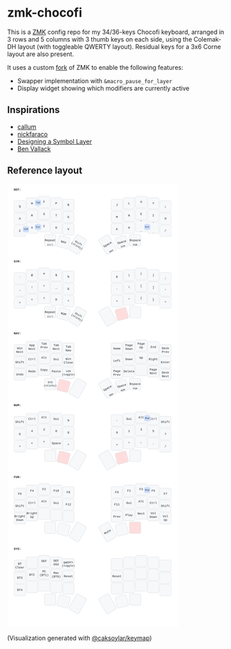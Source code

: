 # zmk-chocofi

This is a [ZMK](https://zmk.dev) config repo for my 34/36-keys Chocofi keyboard,
arranged in 3 rows and 5 columns with 3 thumb keys on each side, using
the Colemak-DH layout (with toggleable QWERTY layout).
Residual keys for a 3x6 Corne layout are also present.

It uses a custom [fork](https://github.com/aaronkollasch/zmk) of ZMK to enable the
following features:
- Swapper implementation with `&macro_pause_for_layer`
- Display widget showing which modifiers are currently active

## Inspirations
- [callum](https://github.com/callum-oakley/qmk_firmware/tree/master/users/callum)
- [nickfaraco](https://github.com/nickfaraco/zmk-config)
- [Designing a Symbol Layer](https://getreuer.info/posts/keyboards/symbol-layer/index.html)
- [Ben Vallack](https://www.youtube.com/watch?v=8wZ8FRwOzhU)

## Reference layout

![3x5 layout](chocofi.svg)

(Visualization generated with [@caksoylar/keymap](https://github.com/caksoylar/keymap-drawer))
